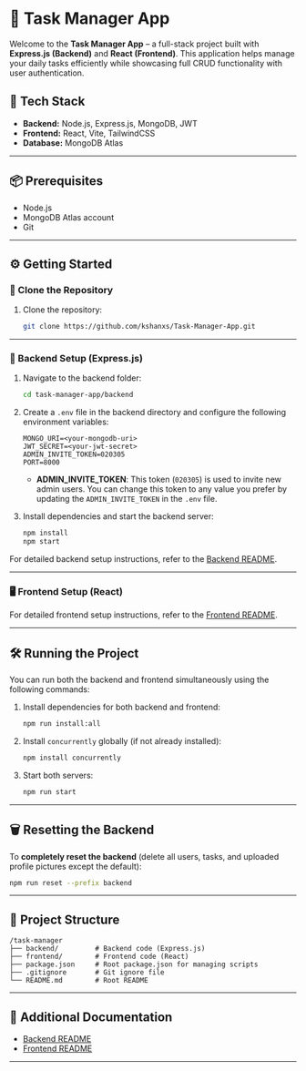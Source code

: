 # 📝 Task Manager App

Welcome to the **Task Manager App** – a full-stack project built with **Express.js (Backend)** and **React (Frontend)**. This application helps manage your daily tasks efficiently while showcasing full CRUD functionality with user authentication.

## 🚀 Tech Stack

- **Backend:** Node.js, Express.js, MongoDB, JWT  
- **Frontend:** React, Vite, TailwindCSS  
- **Database:** MongoDB Atlas  

---

## 📦 Prerequisites

- Node.js  
- MongoDB Atlas account  
- Git  

---

## ⚙️ Getting Started

### 🔧 Clone the Repository

1. Clone the repository:
   ```bash
   git clone https://github.com/kshanxs/Task-Manager-App.git
   ```

---

### 🔧 Backend Setup (Express.js)

1. Navigate to the backend folder:
   ```bash
   cd task-manager-app/backend
   ```

2. Create a `.env` file in the backend directory and configure the following environment variables:
   ```dotenv
   MONGO_URI=<your-mongodb-uri>
   JWT_SECRET=<your-jwt-secret>
   ADMIN_INVITE_TOKEN=020305
   PORT=8000
   ```

   - **ADMIN_INVITE_TOKEN**: This token (`020305`) is used to invite new admin users. You can change this token to any value you prefer by updating the `ADMIN_INVITE_TOKEN` in the `.env` file.

3. Install dependencies and start the backend server:
   ```bash
   npm install
   npm start
   ```

For detailed backend setup instructions, refer to the [Backend README](./backend/README.md).

---

### 🖥️ Frontend Setup (React)

For detailed frontend setup instructions, refer to the [Frontend README](./frontend/README.md).

---

## 🛠️ Running the Project

You can run both the backend and frontend simultaneously using the following commands:

1. Install dependencies for both backend and frontend:
   ```bash
   npm run install:all
   ```

2. Install `concurrently` globally (if not already installed):
   ```bash
   npm install concurrently
   ```

3. Start both servers:
   ```bash
   npm run start
   ```

---

## 🗑️ Resetting the Backend

To **completely reset the backend** (delete all users, tasks, and uploaded profile pictures except the default):

```bash
npm run reset --prefix backend
```

---

## 📂 Project Structure

```
/task-manager
├── backend/         # Backend code (Express.js)
├── frontend/        # Frontend code (React)
├── package.json     # Root package.json for managing scripts
├── .gitignore       # Git ignore file
└── README.md        # Root README
```

---

## 📄 Additional Documentation

- [Backend README](./backend/README.md)
- [Frontend README](./frontend/README.md)

---
